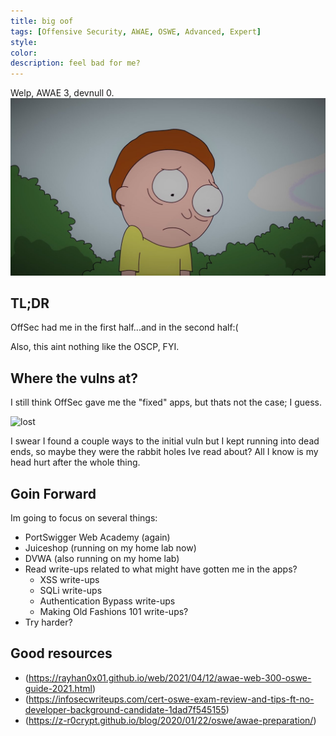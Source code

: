 ```yaml
---
title: big oof
tags: [Offensive Security, AWAE, OSWE, Advanced, Expert]
style:
color:
description: feel bad for me?
---
```


Welp, AWAE 3, devnull 0.
![welp](../images/sad_morty.jpg "welp")

## TL;DR
OffSec had me in the first half...and in the second half:(

Also, this aint nothing like the OSCP, FYI.

## Where the vulns at?
I still think OffSec gave me the "fixed" apps, but thats not the case; I guess.

![lost](../images/lost.gif "im lost")

I swear I found a couple ways to the initial vuln but I kept running into dead ends, so maybe they were the rabbit holes Ive read about? All I know is my head hurt after the whole thing.

## Goin Forward
Im going to focus on several things:
- PortSwigger Web Academy (again)
- Juiceshop (running on my home lab now)
- DVWA (also running on my home lab)
- Read write-ups related to what might have gotten me in the apps?
  - XSS write-ups
  - SQLi write-ups
  - Authentication Bypass write-ups
  - Making Old Fashions 101 write-ups?
- Try harder?

## Good resources
- (https://rayhan0x01.github.io/web/2021/04/12/awae-web-300-oswe-guide-2021.html)
- (https://infosecwriteups.com/cert-oswe-exam-review-and-tips-ft-no-developer-background-candidate-1dad7f545155)
- (https://z-r0crypt.github.io/blog/2020/01/22/oswe/awae-preparation/)
